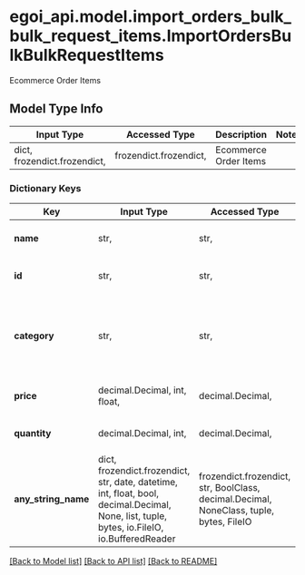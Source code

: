 # egoi_api.model.import_orders_bulk_bulk_request_items.ImportOrdersBulkBulkRequestItems

Ecommerce Order Items

## Model Type Info
Input Type | Accessed Type | Description | Notes
------------ | ------------- | ------------- | -------------
dict, frozendict.frozendict,  | frozendict.frozendict,  | Ecommerce Order Items | 

### Dictionary Keys
Key | Input Type | Accessed Type | Description | Notes
------------ | ------------- | ------------- | ------------- | -------------
**name** | str,  | str,  | Ecommerce order item name | 
**id** | str,  | str,  | Ecommerce order item id | 
**category** | str,  | str,  | Ecommerce order item category id (comma separated if more than one) | [optional] 
**price** | decimal.Decimal, int, float,  | decimal.Decimal,  | Ecommerce order item price | [optional] 
**quantity** | decimal.Decimal, int,  | decimal.Decimal,  | Ecommerce order item quantity | [optional] 
**any_string_name** | dict, frozendict.frozendict, str, date, datetime, int, float, bool, decimal.Decimal, None, list, tuple, bytes, io.FileIO, io.BufferedReader | frozendict.frozendict, str, BoolClass, decimal.Decimal, NoneClass, tuple, bytes, FileIO | any string name can be used but the value must be the correct type | [optional]

[[Back to Model list]](../../README.md#documentation-for-models) [[Back to API list]](../../README.md#documentation-for-api-endpoints) [[Back to README]](../../README.md)

